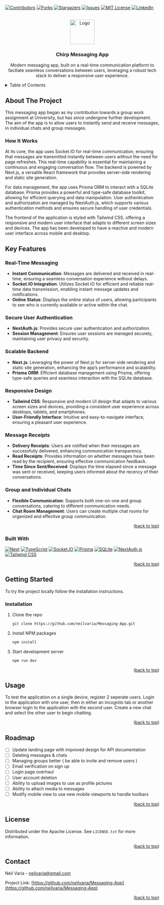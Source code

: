 <!-- Improved compatibility of back to top link: See: https://github.com/othneildrew/Best-README-Template/pull/73 -->
<a name="readme-top"></a>
<!--
*** Thanks for checking out the Best-README-Template. If you have a suggestion
*** that would make this better, please fork the repo and create a pull request
*** or simply open an issue with the tag "enhancement".
*** Don't forget to give the project a star!
*** Thanks again! Now go create something AMAZING! :D
-->



<!-- PROJECT SHIELDS -->
<!--
*** I'm using markdown "reference style" links for readability.
*** Reference links are enclosed in brackets [ ] instead of parentheses ( ).
*** See the bottom of this document for the declaration of the reference variables
*** for contributors-url, forks-url, etc. This is an optional, concise syntax you may use.
*** https://www.markdownguide.org/basic-syntax/#reference-style-links
-->
[![Contributors][contributors-shield]][contributors-url]
[![Forks][forks-shield]][forks-url]
[![Stargazers][stars-shield]][stars-url]
[![Issues][issues-shield]][issues-url]
[![MIT License][license-shield]][license-url]
[![LinkedIn][linkedin-shield]][linkedin-url]



<!-- PROJECT LOGO -->
<br />
<div align="center">
  <a href="https://github.com/neilvaria/Messaging-App">
    <img src="https://github.com/NeilVaria/Messaging-App/assets/60001894/6dc80698-5d89-44d4-8a14-409207113dc8" alt="Logo" width="80" height="80">
  </a>

<h3 align="center">Chirp Messaging App</h3>

  <p align="center">
    Modern messaging app, built on a real-time communication platform to faciliate seamless conversations between users, leveraging a robust tech stack to deliver a responsive user experience.
    <br />
  </p>
</div>



<!-- TABLE OF CONTENTS -->
<details>
  <summary>Table of Contents</summary>
  <ol>
    <li>
      <a href="#about-the-project">About The Project</a>
      <ul>
        <li><a href="#built-with">Built With</a></li>
      </ul>
    </li>
    <li>
      <a href="#getting-started">Getting Started</a>
      <ul>
        <li><a href="#installation">Installation</a></li>
      </ul>
    </li>
    <li><a href="#usage">Usage</a></li>
    <li><a href="#roadmap">Roadmap</a></li>
    <li><a href="#license">License</a></li>
    <li><a href="#contact">Contact</a></li>
  </ol>
</details>



<!-- ABOUT THE PROJECT -->
## About The Project

This messaging app began as my contribution towards a group work assignment at University, but has since undergone further development. The aim of the app is to allow users to instantly send and receive messages, in individual chats and group messages.

### How It Works
At its core, the app uses Socket.IO for real-time communication, ensuring that messages are transmitted instantly between users without the need for page refreshes. This real-time capability is essential for maintaining a continuous and engaging conversation flow. The backend is powered by Next.js, a versatile React framework that provides server-side rendering and static site generation.

For data management, the app uses Prisma ORM to interact with a SQLite database. Prisma provides a powerful and type-safe database toolkit, allowing for efficient querying and data manipulation. User authentication and authorization are managed by NextAuth.js, which supports various authentication methods and ensures secure handling of user credentials.

The frontend of the application is styled with Tailwind CSS, offering a responsive and modern user interface that adapts to different screen sizes and devices. The app has been developed to have a reactive and modern user interface across mobile and desktop.

## Key Features

### Real-Time Messaging
- **Instant Communication**: Messages are delivered and received in real-time, ensuring a seamless conversation experience without delays.
- **Socket.IO Integration**: Utilizes Socket.IO for efficient and reliable real-time data transmission, enabling instant message updates and notifications.
- **Online Status**: Displays the online status of users, allowing participants to see who is currently available or active within the chat.


### Secure User Authentication
- **NextAuth.js**: Provides secure user authentication and authorization.
- **Session Management**: Ensures user sessions are managed securely, maintaining user privacy and security.

### Scalable Backend
- **Next.js**: Leveraging the power of Next.js for server-side rendering and static site generation, enhancing the app’s performance and scalability.
- **Prisma ORM**: Efficient database management using Prisma, offering type-safe queries and seamless interaction with the SQLite database.

### Responsive Design
- **Tailwind CSS**: Responsive and modern UI design that adapts to various screen sizes and devices, providing a consistent user experience across desktops, tablets, and smartphones.
- **User-Friendly Interface**: Intuitive and easy-to-navigate interface, ensuring a pleasant user experience.

### Message Receipts
- **Delivery Receipts**: Users are notified when their messages are successfully delivered, enhancing communication transparency.
- **Read Receipts**: Provides information on whether messages have been read by the recipient, ensuring effective communication feedback.
- **Time Since Sent/Received**: Displays the time elapsed since a message was sent or received, keeping users informed about the recency of their conversations.


### Group and Individual Chats
- **Flexible Communication**: Supports both one-on-one and group conversations, catering to different communication needs.
- **Chat Room Management**: Users can create multiple chat rooms for organized and effective group communication.


<p align="right">(<a href="#readme-top">back to top</a>)</p>



### Built With

[![Next][Next.js]][Next-url]
[![TypeScript][TypeScript]][TypeScript-url]
[![Socket.IO][Socket.io]][Socket.io-url]
[![Prisma][Prisma]][Prisma-url]
[![SQLite][SQLite]][SQLite-url]
[![NextAuth.js][NextAuth.js]][NextAuth.js-url]
[![Tailwind CSS][TailwindCSS]][TailwindCSS-url]

<p align="right">(<a href="#readme-top">back to top</a>)</p>



<!-- GETTING STARTED -->
## Getting Started

To try the project locally follow the installation instructions.

### Installation
1. Clone the repo
   ```sh
   git clone https://github.com/neilvaria/Messaging-App.git
   ```
2. Install NPM packages
   ```sh
   npm install
   ```
3. Start development server
   ```js
   npm run dev
   ```

<p align="right">(<a href="#readme-top">back to top</a>)</p>



<!-- USAGE EXAMPLES -->
## Usage

To test the application on a single device, register 2 seperate users. Login to the application with one user, then in either an incognito tab or another browser login to the application with the second user. Create a new chat and select the other user to begin chatting.

<p align="right">(<a href="#readme-top">back to top</a>)</p>



<!-- ROADMAP -->
## Roadmap

- [ ] Update landing page with improved design for API documentation
- [ ] Deleting messages & chats
- [ ] Managing groups better ( be able to invite and remove users )
- [ ] Email verification on sign up
- [ ] Login page overhaul
- [ ] User account deletion
- [ ] Ability to upload images to use as profile pictures
- [ ] Ability to attach media to messages
- [ ] Modify mobile view to use new mobile viewports to handle toolbars

<p align="right">(<a href="#readme-top">back to top</a>)</p>


<!-- LICENSE -->
## License

Distributed under the Apache License. See `LICENSE.txt` for more information.

<p align="right">(<a href="#readme-top">back to top</a>)</p>



<!-- CONTACT -->
## Contact

Neil Varia  - neilvaria@gmail.com

Project Link: [https://github.com/neilvaria/Messaging-App](https://github.com/neilvaria/Messaging-App)

<p align="right">(<a href="#readme-top">back to top</a>)</p>







<!-- MARKDOWN LINKS & IMAGES -->
<!-- https://www.markdownguide.org/basic-syntax/#reference-style-links -->
[contributors-shield]: https://img.shields.io/github/contributors/neilvaria/Messaging-App.svg?style=for-the-badge
[contributors-url]: https://github.com/neilvaria/Messaging-App/graphs/contributors
[forks-shield]: https://img.shields.io/github/forks/neilvaria/Messaging-App.svg?style=for-the-badge
[forks-url]: https://github.com/neilvaria/Messaging-App/network/members
[stars-shield]: https://img.shields.io/github/stars/neilvaria/Messaging-App.svg?style=for-the-badge
[stars-url]: https://github.com/neilvaria/Messaging-App/stargazers
[issues-shield]: https://img.shields.io/github/issues/neilvaria/Messaging-App.svg?style=for-the-badge
[issues-url]: https://github.com/neilvaria/Messaging-App/issues
[license-shield]: https://img.shields.io/github/license/neilvaria/Messaging-App.svg?style=for-the-badge
[license-url]: https://github.com/neilvaria/Messaging-App/blob/master/LICENSE.txt
[linkedin-shield]: https://img.shields.io/badge/-LinkedIn-black.svg?style=for-the-badge&logo=linkedin&colorB=555
[linkedin-url]: https://linkedin.com/in/neilvaria
[product-screenshot]: images/screenshot.png
[Next.js]: https://img.shields.io/badge/next.js-000000?style=for-the-badge&logo=nextdotjs&logoColor=white
[Next-url]: https://nextjs.org/
[React.js]: https://img.shields.io/badge/React-20232A?style=for-the-badge&logo=react&logoColor=61DAFB
[React-url]: https://reactjs.org/
[Vue.js]: https://img.shields.io/badge/Vue.js-35495E?style=for-the-badge&logo=vuedotjs&logoColor=4FC08D
[Vue-url]: https://vuejs.org/
[Angular.io]: https://img.shields.io/badge/Angular-DD0031?style=for-the-badge&logo=angular&logoColor=white
[Angular-url]: https://angular.io/
[Svelte.dev]: https://img.shields.io/badge/Svelte-4A4A55?style=for-the-badge&logo=svelte&logoColor=FF3E00
[Svelte-url]: https://svelte.dev/
[Laravel.com]: https://img.shields.io/badge/Laravel-FF2D20?style=for-the-badge&logo=laravel&logoColor=white
[Laravel-url]: https://laravel.com
[Bootstrap.com]: https://img.shields.io/badge/Bootstrap-563D7C?style=for-the-badge&logo=bootstrap&logoColor=white
[Bootstrap-url]: https://getbootstrap.com
[JQuery.com]: https://img.shields.io/badge/jQuery-0769AD?style=for-the-badge&logo=jquery&logoColor=white
[JQuery-url]: https://jquery.com 
[TypeScript]: https://img.shields.io/badge/TypeScript-3178C6?style=for-the-badge&logo=typescript&logoColor=white
[TypeScript-url]: https://www.typescriptlang.org/
[Socket.io]: https://img.shields.io/badge/Socket.io-010101?style=for-the-badge&logo=socket.io&logoColor=white
[Socket.io-url]: https://socket.io/
[Prisma]: https://img.shields.io/badge/Prisma-2D3748?style=for-the-badge&logo=prisma&logoColor=white
[Prisma-url]: https://www.prisma.io/
[SQLite]: https://img.shields.io/badge/SQLite-003B57?style=for-the-badge&logo=sqlite&logoColor=white
[SQLite-url]: https://www.sqlite.org/
[NextAuth.js]: https://img.shields.io/badge/NextAuth.js-000000?style=for-the-badge&logo=next.js&logoColor=white
[NextAuth.js-url]: https://next-auth.js.org/
[TailwindCSS]: https://img.shields.io/badge/Tailwind_CSS-38B2AC?style=for-the-badge&logo=tailwind-css&logoColor=white
[TailwindCSS-url]: https://tailwindcss.com/
